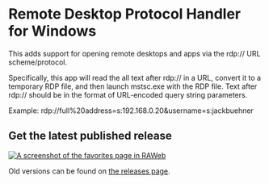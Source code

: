 # Remote Desktop Protocol Handler for Windows

This adds support for opening remote desktops and apps via the rdp:// URL scheme/protocol.

Specifically, this app will read the all text after rdp:// in a URL, convert it to a temporary RDP file, and then launch mstsc.exe with the RDP file. Text after rdp:// should be in the format of URL-encoded query string parameters.

Example: rdp://full%20address=s:192.168.0.20&username=s:jackbuehner

## Get the latest published release

<a href="https://apps.microsoft.com/detail/9n1192wschv9" target="_blank">
  <picture>
    <source media="(prefers-color-scheme: dark)" srcset="https://get.microsoft.com/images/en-us%20light.svg">
    <source media="(prefers-color-scheme: light)" srcset="https://get.microsoft.com/images/en-us%20dark.svg">
    <img src="frontend/lib/assets/favorites_light.png" alt="A screenshot of the favorites page in RAWeb">
  </picture>
</a>

Old versions can be found on [the releases page](https://github.com/jackbuehner/rdp-protocol-handler/releases).
